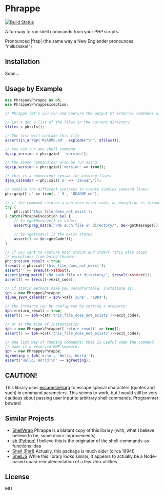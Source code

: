 # Phrappe
[![Build Status](https://travis-ci.org/nstory/phrappe.svg)](https://travis-ci.org/nstory/phrappe)

A fun way to run shell commands from your PHP scripts.

Pronounced |frap| (the same way a New Englander pronounces "milkshake!")

## Installation
Soon...

## Usage by Example
```php
use Phrappe\Phrappe as ph;
use Phrappe\PhrappeException;

// Phrappe let's you run and capture the output of external commands with ease

// Let's get a list of the files in the current directory
$files = ph::ls();

// The list will contain this file
assert(in_array('README.md', explode("\n", $files)));

// You can run any shell command
$gzip_version = ph::gzip('--version');

// the above command can also be run using:
$gzip_version = ph::gzip(['version' => true]);

// this is a convenient syntax for passing flags:
$jan_calendar = ph::cal(['m' => 'January']);

// combine the different syntaxes to create complex command lines:
ph::gzip(['c' => true], '-9', 'README.md');

// if the command returns a non-zero error code, an exception is thrown
try {
    ph::cat('this_file_does_not_exist');
} catch(PhrappeException $e) {
    // $e->getMessage() is stderr
    assert(preg_match('/No such file or directory/', $e->getMessage()));

    // $e->getCode() is the exist status
    assert(1 == $e->getCode());
}

// if you want to capture both stdout and stderr (this also stops
// exceptions from being thrown):
ph::$return_result = true;
$result = ph::cat('this_file_does_not_exist');
assert('' == $result->stdout);
assert(preg_match('/No such file or directory/', $result->stderr));
assert(1 == $result->exit_code);

// if static methods make you uncomfortable, instatiate it:
$ph = new Phrappe\Phrappe;
$june_1984_calendar = $ph->cal('June', '1984');

// the instance can be configured by setting a property:
$ph->return_result = true;
assert(1 == $ph->cat('this_file_does_not_exists')->exit_code);

// or at the time of instantiation
$ph = new Phrappe\Phrappe(['return_result' => true]);
assert(1 == $ph->cat('this_file_does_not_exists')->exit_code);

// one last way of running commands; this is useful when the command
// name is a reserved PHP keyword:
$ph = new Phrappe\Phrappe;
$greeting = $ph('echo', 'Hello, World!');
assert("Hello, World!\n" == $greeting);
```

## CAUTION!
This library uses [escapeshellarg](http://php.net/manual/en/function.escapeshellarg.php) to escape special characters (quotes and such) in command parameters. This seems to work, but I would still be very cautious about passing user input to arbitrary shell commands. Programmer beware!

## Similar Projects

* [ShellWrap](https://github.com/MrRio/shellwrap) Phrappe is a blatant copy of this library (with, what I believe believe to be, some minor improvements)
* [sh (Python)](https://pypi.python.org/pypi/sh) I believe this is the originator of the shell-commands-as-functions idea
* [Shell (Perl)](http://search.cpan.org/~ferreira/Shell-0.72/Shell.pm) Actually, this package is much older (circa 1994!)
* [ShellJS](http://documentup.com/arturadib/shelljs) While this library looks similar, it appears to actually be a Node-based quasi-reimplementation of a few Unix utilities.

## License
MIT
